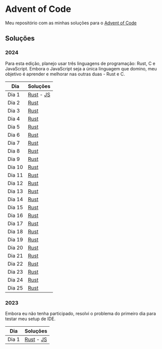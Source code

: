# Advent of Code

Meu repositório com as minhas soluções para o [Advent of Code](https://adventofcode.com/)

## Soluções

### 2024

Para esta edição, planejo usar três linguagens de programação: Rust, C e JavaScript. Embora o JavaScript seja a única linguagem que domino, meu objetivo é aprender e melhorar nas outras duas - Rust e C.

| Dia    | Soluções                                                 |
| ------ | -------------------------------------------------------- |
| Dia 1  | [Rust](./2024/day1/day1.rs) - [JS](./2024/day1/day1.mjs) |
| Dia 2  | [Rust](./2024/day2/day2.rs)                              |
| Dia 3  | [Rust](./2024/day3/day3.rs)                              |
| Dia 4  | [Rust](./2024/day4/day4.rs)                              |
| Dia 5  | [Rust](./2024/day5/day5.rs)                              |
| Dia 6  | [Rust](./2024/day6/day6.rs)                              |
| Dia 7  | [Rust](./2024/day7/day7.rs)                              |
| Dia 8  | [Rust](./2024/day8/day8.rs)                              |
| Dia 9  | [Rust](./2024/day9/day9.rs)                              |
| Dia 10 | [Rust](./2024/day10/day10.rs)                            |
| Dia 11 | [Rust](./2024/day11/day11.rs)                            |
| Dia 12 | [Rust](./2024/day12/day12.rs)                            |
| Dia 13 | [Rust](./2024/day13/day13.rs)                            |
| Dia 14 | [Rust](./2024/day14/day14.rs)                            |
| Dia 15 | [Rust](./2024/day15/day15.rs)                            |
| Dia 16 | [Rust](./2024/day16/day16.rs)                            |
| Dia 17 | [Rust](./2024/day17/day17.rs)                            |
| Dia 18 | [Rust](./2024/day18/day18.rs)                            |
| Dia 19 | [Rust](./2024/day19/day19.rs)                            |
| Dia 20 | [Rust](./2024/day20/day20.rs)                            |
| Dia 21 | [Rust](./2024/day21/day21.rs)                            |
| Dia 22 | [Rust](./2024/day22/day22.rs)                            |
| Dia 23 | [Rust](./2024/day23/day23.rs)                            |
| Dia 24 | [Rust](./2024/day24/day24.rs)                            |
| Dia 25 | [Rust](./2024/day25/day25.rs)                            |

### 2023

Embora eu não tenha participado, resolvi o problema do primeiro dia para testar meu setup de IDE.

| Dia   | Soluções                                                 |
| ----- | -------------------------------------------------------- |
| Dia 1 | [Rust](./2023/day1/day1.rs) - [JS](./2023/day1/day1.mjs) |
